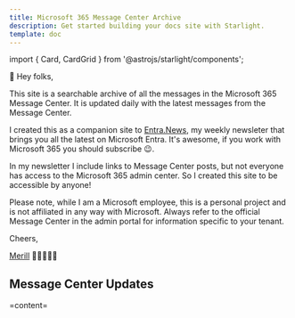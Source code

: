 ```yaml
---
title: Microsoft 365 Message Center Archive
description: Get started building your docs site with Starlight.
template: doc
---
```


import { Card, CardGrid } from '@astrojs/starlight/components';

👋 Hey folks,

This site is a searchable archive of all the messages in the Microsoft 365 Message Center. It is updated daily with the latest messages from the Message Center.

I created this as a companion site to [Entra.News](https://entra.news), my weekly newsleter that brings you all the latest on Microsoft Entra. It's awesome, if you work with Microsoft 365 you should subscribe 😉.

In my newsletter I include links to Message Center posts, but not everyone has access to the Microsoft 365 admin center. So I created this site to be accessible by anyone!

Please note, while I am a Microsoft employee, this is a personal project and is not affiliated in any way with Microsoft. Always refer to the official Message Center in the admin portal for information specific to your tenant.

Cheers,

[Merill](https://linkedin.com/in/merill) 👨‍💻🦘🇦🇺

## Message Center Updates

=content=